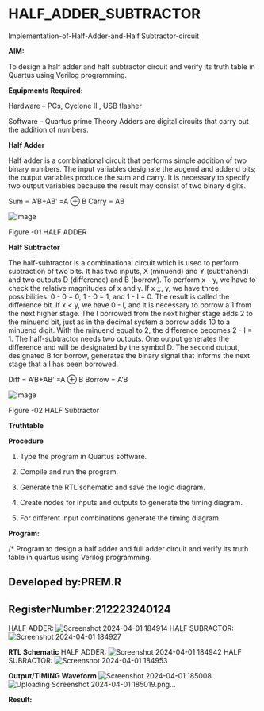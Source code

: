 # HALF_ADDER_SUBTRACTOR

Implementation-of-Half-Adder-and-Half Subtractor-circuit

**AIM:**

To design a half adder and half subtractor circuit and verify its truth table in Quartus using Verilog programming.

**Equipments Required:**

Hardware – PCs, Cyclone II , USB flasher 

Software – Quartus prime Theory Adders are digital circuits that carry out the addition of numbers.

**Half Adder**

Half adder is a combinational circuit that performs simple addition of two binary numbers. The input variables designate the augend and addend bits; the output variables produce the sum and carry. It is necessary to specify two output variables because the result may consist of two binary digits.

Sum = A’B+AB’ =A ⊕ B Carry = AB

![image](https://github.com/naavaneetha/HALF_ADDER_SUBTRACTOR/assets/154305477/bd4a0b2c-cdbc-4184-ab08-81578f121e1f)

Figure -01 HALF ADDER

**Half Subtractor**

The half-subtractor is a combinational circuit which is used to perform subtraction of two bits. It has two inputs, X (minuend) and Y (subtrahend) and two outputs D (difference) and B (borrow). To perform x - y, we have to check the relative magnitudes of x and y. If x ;;, y, we have three possibilities: 0 - 0 = 0, 1 - 0 = 1, and 1 - I = 0. The result is called the difference bit. If x < y, we have 0 - I, and it is necessary to borrow a 1 from the next higher stage. The I borrowed from the next higher stage adds 2 to the minuend bit, just as in the decimal system a borrow adds 10 to a minuend digit. With the minuend equal to 2, the difference becomes 2 - I = 1. The half-subtractor needs two outputs. One output generates the difference and will be designated by the symbol D. The second output, designated B for borrow, generates the binary signal that informs the next stage that a I has been borrowed. 

Diff = A’B+AB’ =A ⊕ B
Borrow = A’B

 ![image](https://github.com/naavaneetha/HALF_ADDER_SUBTRACTOR/assets/154305477/d76b099c-513f-4e7c-843a-e2fd028a531a)

Figure -02 HALF Subtractor

**Truthtable**

**Procedure**

1.	Type the program in Quartus software.

2.	Compile and run the program.

3.	Generate the RTL schematic and save the logic diagram.

4.	Create nodes for inputs and outputs to generate the timing diagram.

5.	For different input combinations generate the timing diagram.


**Program:**

/* Program to design a half adder and full adder circuit and verify its truth table in quartus using Verilog programming.

## Developed by:PREM.R 
## RegisterNumber:212223240124
HALF ADDER:
![Screenshot 2024-04-01 184914](https://github.com/PREM3112/HALF_ADDER_SUBTRACTOR/assets/145449383/b2c39ec0-14c0-466a-8312-7e552402fa25)
HALF SUBRACTOR:
![Screenshot 2024-04-01 184927](https://github.com/PREM3112/HALF_ADDER_SUBTRACTOR/assets/145449383/2087cd4d-d563-455d-a91a-11d3e7ad4855)



**RTL Schematic**
HALF ADDER:
![Screenshot 2024-04-01 184942](https://github.com/PREM3112/HALF_ADDER_SUBTRACTOR/assets/145449383/683b74f3-3798-420c-8834-7f44a6e2b19f)
HALF SUBRACTOR:
![Screenshot 2024-04-01 184953](https://github.com/PREM3112/HALF_ADDER_SUBTRACTOR/assets/145449383/ddfd6da5-9edc-479d-ba41-846dd32b96e1)



**Output/TIMING Waveform**
![Screenshot 2024-04-01 185008](https://github.com/PREM3112/HALF_ADDER_SUBTRACTOR/assets/145449383/9867930b-ebeb-44fb-93f2-34853a357954)
![Uploading Screenshot 2024-04-01 185019.png…]()



**Result:**
